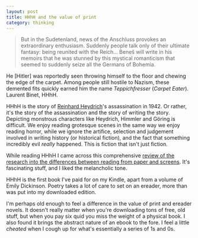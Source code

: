 ```yaml
---
layout: post
title: HHhH and the value of print
category: thinking
---
```


> But in the Sudetenland, news of the Anschluss provokes an extraordinary enthusiasm. Suddenly people talk only of their ultimate fantasy: being reunited with the Reich… Beneš will write in his memoirs that he was stunned by this mystical romanticism that seemed to suddenly seize all the Germans of Bohemia.

He [Hitler] was reportedly seen throwing himself to the floor and chewing the edge of the carpet. Among people still hostile to Nazism, these demented fits quickly earned him the name _Teppichfresser_ (_Carpet Eater_). Laurent Binet, HHhH.


HHhH is the story of [Reinhard Heydrich](http://en.wikipedia.org/wiki/Reinhard_Heydrich)'s assassination in 1942. Or rather, it's the story of the assassination and the story of writing the story. Depicting monstrous characters like Heydrich, Himmler and Göring is difficult. We enjoy reading grotesque scenes in the same way we enjoy reading horror, while we ignore the artifice, selection and judgement involved in writing history (or historical fiction), and the fact that something incredibly evil _really_ happened. This is fiction that isn't just fiction.

While reading HHhH I came across this comprehensive [review of the research into the differences between reading from paper and screens](http://www.scientificamerican.com/article.cfm?id=reading-paper-screens&page=1). It's fascinating stuff, and I liked the melancholic tone.

HHhH is the first book I've paid for on my Kindle, apart from a volume of Emily Dickinson. Poetry takes a lot of care to set on an ereader, more than was put into my downloaded edition.

I'm perhaps old enough to feel a difference in the value of print and ereader novels. It doesn't really matter when you're downloading tons of free, old stuff, but when you pay six quid you miss the weight of a physical book. I also found it brings the abstract nature of an ebook to the fore. I feel a little _cheated_ when I cough up for what's essentially a series of 1s and 0s.
